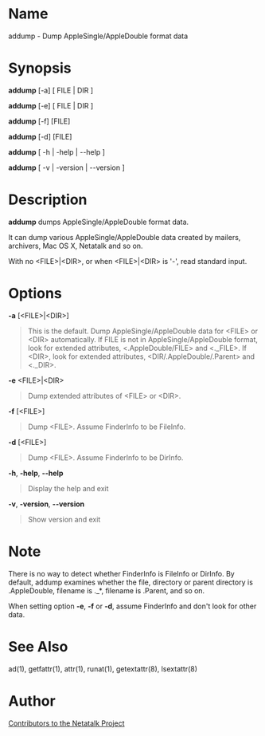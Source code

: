 # Name

addump - Dump AppleSingle/AppleDouble format data

# Synopsis

**addump** [-a] [ FILE | DIR ]

**addump** [-e] [ FILE | DIR ]

**addump** [-f] [FILE]

**addump** [-d] [FILE]

**addump** [ -h | -help | --help ]

**addump** [ -v | -version | --version ]

# Description

**addump** dumps AppleSingle/AppleDouble format data.

It can dump various AppleSingle/AppleDouble data created by mailers,
archivers, Mac OS X, Netatalk and so on.

With no <FILE\>|<DIR\>, or when <FILE\>|<DIR\> is '-', read standard
input.

# Options

**-a** [<FILE\>|<DIR\>]

> This is the default. Dump AppleSingle/AppleDouble data for <FILE\> or
<DIR\> automatically. If FILE is not in AppleSingle/AppleDouble format,
look for extended attributes, <.AppleDouble/FILE\> and <.\_FILE\>. If
<DIR\>, look for extended attributes, <DIR/.AppleDouble/.Parent\> and
<.\_DIR\>.

**-e** <FILE\>|<DIR\>

> Dump extended attributes of <FILE\> or <DIR\>.

**-f** [<FILE\>]

> Dump <FILE\>. Assume FinderInfo to be FileInfo.

**-d** [<FILE\>]

> Dump <FILE\>. Assume FinderInfo to be DirInfo.

**-h**, **-help**, **--help**

> Display the help and exit

**-v**, **-version**, **--version**

> Show version and exit

# Note

There is no way to detect whether FinderInfo is FileInfo or DirInfo. By
default, addump examines whether the file, directory or parent directory
is .AppleDouble, filename is .\_\*, filename is .Parent, and so on.

When setting option **-e**, **-f** or **-d**, assume FinderInfo and don't look for
other data.

# See Also

ad(1), getfattr(1), attr(1), runat(1), getextattr(8),
lsextattr(8)

# Author

[Contributors to the Netatalk Project](https://netatalk.io/contributors)
